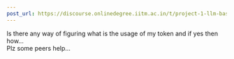 ```yaml
---
post_url: https://discourse.onlinedegree.iitm.ac.in/t/project-1-llm-based-automation-agent-discussion-thread-tds-jan-2025/164277/497
---
```

Is there any way of figuring what is the usage of my token and if yes then how…  
Plz some peers help…